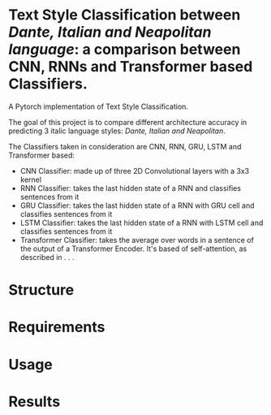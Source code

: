 # Text Style Classification between _Dante, Italian and Neapolitan language_: a comparison between CNN, RNNs and Transformer based Classifiers.
A Pytorch implementation of Text Style Classification. 

The goal of this project is to compare different architecture accuracy in predicting 3 italic language styles: _Dante, Italian and Neapolitan_. 

The Classifiers taken in consideration are CNN, RNN, GRU, LSTM and Transformer based:
* CNN Classifier: made up of three 2D Convolutional layers with a 3x3 kernel
* RNN Classifier: takes the last hidden state of a RNN and classifies sentences from it
* GRU Classifier: takes the last hidden state of a RNN with GRU cell and classifies sentences from it
* LSTM Classifier: takes the last hidden state of a RNN with LSTM cell and classifies sentences from it
* Transformer Classifier: takes the average over words in a sentence of the output of a Transformer Encoder. It's based of self-attention, as described in . . .

# Structure

# Requirements

# Usage

# Results
